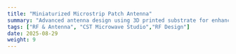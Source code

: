 ```yaml
---
title: "Miniaturized Microstrip Patch Antenna"
summary: "Advanced antenna design using 3D printed substrate for enhanced performance and reduced size."
tags: ["RF & Antenna", "CST Microwave Studio","RF Design"]
date: 2025-08-29
weight: 9
---
```

